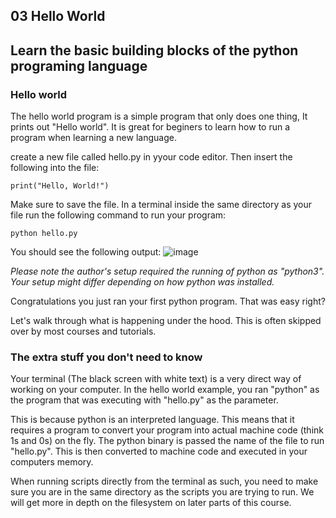 ## 03 Hello World
## Learn the basic building blocks of the python programing language

### Hello world

The hello world program is a simple program that only does one thing, It prints out "Hello world". It is great for beginers to learn how to run a program when learning a new language. 

create a new file called hello.py in yyour code editor. Then insert the following into the file:

```
print("Hello, World!")
```
Make sure to save the file. In a terminal inside the same directory as your file run the following command to run your program:

```
python hello.py
```

You should see the following output:
![image](https://user-images.githubusercontent.com/69941161/175075934-8891aa3a-9abd-47e5-add4-e754aac17bf2.png)

*Please note the author's setup required the running of python as "python3". Your setup might differ depending on how python was installed.*


Congratulations you just ran your first python program. That was easy right? 

Let's walk through what is happening under the hood. This is often skipped over by most courses and tutorials. 
### The extra stuff you don't need to know

Your terminal (The black screen with white text) is a very direct way of working on your computer. 
In the hello world example, you ran "python" as the program that was executing with "hello.py" as the parameter. 

This is because python is an interpreted language. This means that it requires a program to convert your program into actual machine code (think 1s and 0s) on the fly.
The python binary is passed the name of the file to run "hello.py". This is then converted to machine code and executed in your computers memory. 

When running scripts directly from the terminal as such, you need to make sure you are in the same directory as the scripts you are trying to run.
We will get more in depth on the filesystem on later parts of this course. 



